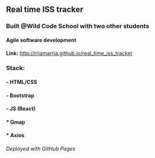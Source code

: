 ## Real time ISS tracker
### Built @Wild Code School with two other students
#### Agile software development
**Link:** http://rriamarria.github.io/real_time_iss_tracker




###  Stack:
####    - HTML/CSS
####    - Bootstrap
####    - JS (React) 
####    * Gmap
####    * Axios


###### Deployed with GitHub Pages



